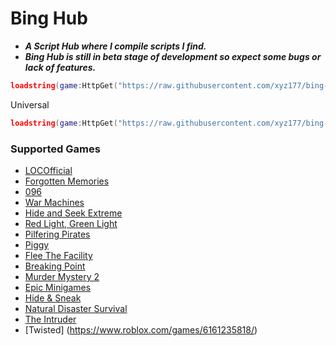 # Bing Hub

- ***A Script Hub where I compile scripts I find.***
- ***Bing Hub is still in beta stage of development so expect some bugs or lack of features.***

```lua
loadstring(game:HttpGet("https://raw.githubusercontent.com/xyz177/bing-hub/main/Loader.lua"))()
```

Universal
```lua
loadstring(game:HttpGet("https://raw.githubusercontent.com/xyz177/bing-hub/main/Universal.lua"))()
```

### Supported Games
- [LOCOfficial](https://www.roblox.com/games/8571687919/)
- [Forgotten Memories](https://www.roblox.com/games/8482713490/)
- [096](https://www.roblox.com/games/12017032683/)
- [War Machines](https://www.roblox.com/games/12828227139/)
- [Hide and Seek Extreme](https://www.roblox.com/games/205224386/)
- [Red Light, Green Light](https://www.roblox.com/games/7540891731/)
- [Pilfering Pirates](https://www.roblox.com/games/6104994594/)
- [Piggy](https://www.roblox.com/games/4623386862/)
- [Flee The Facility](https://www.roblox.com/games/893973440/)
- [Breaking Point](https://www.roblox.com/games/648362523/)
- [Murder Mystery 2](https://www.roblox.com/games/142823291/)
- [Epic Minigames](https://www.roblox.com/games/277751860)
- [Hide & Sneak](https://www.roblox.com/games/13157638696/)
- [Natural Disaster Survival](https://www.roblox.com/games/189707/)
- [The Intruder](https://www.roblox.com/games/8073154099/)
- [Twisted]
(https://www.roblox.com/games/6161235818/)
